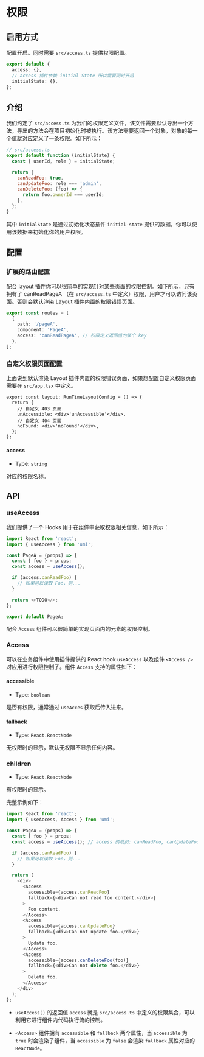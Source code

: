 # 权限

## 启用方式

配置开启。同时需要 `src/access.ts` 提供权限配置。

```ts
export default {
  access: {},
  // access 插件依赖 initial State 所以需要同时开启
  initialState: {},
};
```

## 介绍

我们约定了 `src/access.ts` 为我们的权限定义文件，该文件需要默认导出一个方法，导出的方法会在项目初始化时被执行。该方法需要返回一个对象，对象的每一个值就对应定义了一条权限。如下所示：

```js
// src/access.ts
export default function (initialState) {
  const { userId, role } = initialState;

  return {
    canReadFoo: true,
    canUpdateFoo: role === 'admin',
    canDeleteFoo: (foo) => {
      return foo.ownerId === userId;
    },
  };
}
```

其中 `initialState` 是通过初始化状态插件 `initial-state` 提供的数据，你可以使用该数据来初始化你的用户权限。

## 配置

### 扩展的路由配置

配合 [layout](./layout-menu) 插件你可以很简单的实现针对某些页面的权限控制。如下所示，只有拥有了 canReadPageA （在 `src/access.ts` 中定义）权限，用户才可以访问该页面。否则会默认渲染 Layout 插件内置的权限错误页面。

```ts
export const routes = [
  {
    path: '/pageA',
    component: 'PageA',
    access: 'canReadPageA', // 权限定义返回值的某个 key
  },
];
```

### 自定义权限页面配置

上面说到默认渲染 Layout 插件内置的权限错误页面，如果想配置自定义权限页面需要在 `src/app.tsx` 中定义。

```tsx
export const layout: RunTimeLayoutConfig = () => {
  return {
    // 自定义 403 页面
    unAccessible: <div>'unAccessible'</div>,
    // 自定义 404 页面
    noFound: <div>'noFound'</div>,
  };
};
```

#### access

- Type: `string`

对应的权限名称。

## API

### useAccess

我们提供了一个 Hooks 用于在组件中获取权限相关信息，如下所示：

```js
import React from 'react';
import { useAccess } from 'umi';

const PageA = (props) => {
  const { foo } = props;
  const access = useAccess();

  if (access.canReadFoo) {
    // 如果可以读取 Foo，则...
  }

  return <>TODO</>;
};

export default PageA;
```

配合 `Access` 组件可以很简单的实现页面内的元素的权限控制。

### Access

可以在业务组件中使用插件提供的 React hook `useAccess` 以及组件 `<Access />` 对应用进行权限控制了。组件 `Access` 支持的属性如下：

#### accessible

- Type: `boolean`

是否有权限，通常通过 `useAcces` 获取后传入进来。

#### fallback

- Type: `React.ReactNode`

无权限时的显示，默认无权限不显示任何内容。

### children

- Type: `React.ReactNode`

有权限时的显示。

完整示例如下：

```js
import React from 'react';
import { useAccess, Access } from 'umi';

const PageA = (props) => {
  const { foo } = props;
  const access = useAccess(); // access 的成员: canReadFoo, canUpdateFoo, canDeleteFoo

  if (access.canReadFoo) {
    // 如果可以读取 Foo，则...
  }

  return (
    <div>
      <Access
        accessible={access.canReadFoo}
        fallback={<div>Can not read foo content.</div>}
      >
        Foo content.
      </Access>
      <Access
        accessible={access.canUpdateFoo}
        fallback={<div>Can not update foo.</div>}
      >
        Update foo.
      </Access>
      <Access
        accessible={access.canDeleteFoo(foo)}
        fallback={<div>Can not delete foo.</div>}
      >
        Delete foo.
      </Access>
    </div>
  );
};
```

- `useAccess()` 的返回值 `access` 就是 `src/access.ts` 中定义的权限集合，可以利用它进行组件内代码执行流的控制。

- `<Access>` 组件拥有 `accessible` 和 `fallback` 两个属性，当 `accessible` 为 `true` 时会渲染子组件，当 `accessible` 为 `false` 会渲染 `fallback` 属性对应的 `ReactNode`。

